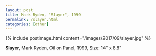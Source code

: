 ```yaml
---
layout: post
title: Mark Ryden, "Slayer", 1999
permalink: /slayer.html
categories: [other]
---
```


{% include postimage.html content="/images/2017/09/slayer.jpg" %}

**Slayer**, Mark Ryden, Oil on Panel, 1999, Size: 14" x 8.8"
